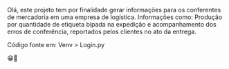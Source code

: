 Olá, este projeto tem por finalidade gerar informações para os conferentes de mercadoria em uma empresa de logística.
Informações como:
Produção por quantidade de etiqueta bipada na expedição e acompanhamento dos erros de conferência, reportados pelos clientes no ato da entrega.

Código fonte em: Venv > Login.py

😁🤝
